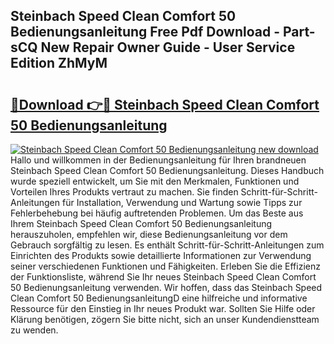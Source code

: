 ## Steinbach Speed Clean Comfort 50 Bedienungsanleitung Free Pdf Download - Part-sCQ New Repair Owner Guide - User Service Edition ZhMyM

# <h2><a href="http://df3f1ni.blite.top/?on=Steinbach+Speed+Clean+Comfort+50+Bedienungsanleitung">🔗Download 👉🔴 Steinbach Speed Clean Comfort 50 Bedienungsanleitung</a></h2>

[![Steinbach Speed Clean Comfort 50 Bedienungsanleitung new download](https://i.imgur.com/lujVjoI.png)](http://df3f1ni.blite.top/?on=Steinbach+Speed+Clean+Comfort+50+Bedienungsanleitung)
Hallo und willkommen in der Bedienungsanleitung für Ihren brandneuen Steinbach Speed Clean Comfort 50 Bedienungsanleitung. Dieses Handbuch wurde speziell entwickelt, um Sie mit den Merkmalen, Funktionen und Vorteilen Ihres Produkts vertraut zu machen. Sie finden Schritt-für-Schritt-Anleitungen für Installation, Verwendung und Wartung sowie Tipps zur Fehlerbehebung bei häufig auftretenden Problemen. Um das Beste aus Ihrem Steinbach Speed Clean Comfort 50 Bedienungsanleitung herauszuholen, empfehlen wir, diese Bedienungsanleitung vor dem Gebrauch sorgfältig zu lesen. Es enthält Schritt-für-Schritt-Anleitungen zum Einrichten des Produkts sowie detaillierte Informationen zur Verwendung seiner verschiedenen Funktionen und Fähigkeiten. Erleben Sie die Effizienz der Funktionsliste, während Sie Ihr neues Steinbach Speed Clean Comfort 50 Bedienungsanleitung verwenden. Wir hoffen, dass das Steinbach Speed Clean Comfort 50 BedienungsanleitungD eine hilfreiche und informative Ressource für den Einstieg in Ihr neues Produkt war. Sollten Sie Hilfe oder Klärung benötigen, zögern Sie bitte nicht, sich an unser Kundendienstteam zu wenden.
